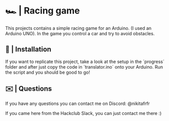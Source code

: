 # 🏎️ | Racing game

This projects contains a simple racing game for an Arduino. (I used an Arduino UNO). In the game you control a car and try to avoid obstacles.

## 💾 | Installation

If you want to replicate this project, take a look at the setup in the ´progress´ folder and after just copy the code in ´translator.ino´ onto your Arduino. Run the script and you should be good to go!

## ✉️ | Questions

If you have any questions you can contact me on Discord: @nikitafrfr

If you came here from the Hackclub Slack, you can just contact me there :)